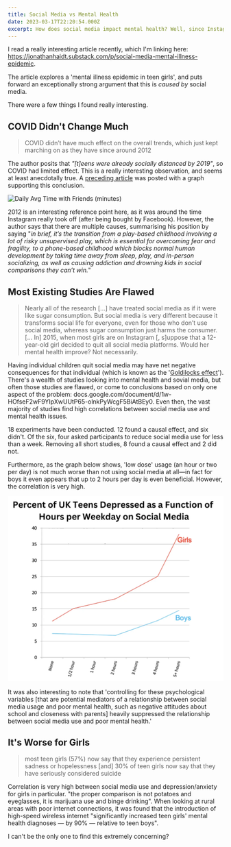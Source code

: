 ```yaml
---
title: Social Media vs Mental Health
date: 2023-03-17T22:20:54.000Z
excerpt: How does social media impact mental health? Well, since Instagram became a big thing, it seems pretty bad, especially for girls.
---
```


I read a really interesting article recently, which I'm linking here: https://jonathanhaidt.substack.com/p/social-media-mental-illness-epidemic.

The article explores a 'mental illness epidemic in teen girls', and puts forward an exceptionally strong argument that this is _caused by_ social media.

There were a few things I found really interesting.

## COVID Didn't Change Much

> COVID didn’t have much effect on the overall trends, which just kept marching on as they have since around 2012

The author posits that _"[t]eens were already socially distanced by 2019"_, so COVID had limited effect. This is a really interesting observation, and seems at least anecdotally true. A [preceding article](https://jonathanhaidt.substack.com/p/the-new-cdc-report) was posted with a graph supporting this conclusion.

![Daily Avg Time with Friends (minutes)](/media/uploads/daily-average-time-with-friends.webp)

2012 is an interesting reference point here, as it was around the time Instagram really took off (after being bought by Facebook). However, the author says that there are multiple causes, summarising his position by saying "_in brief, it’s the transition from a play-based childhood involving a lot of risky unsupervised play, which is essential for overcoming fear and fragility, to a phone-based childhood which blocks normal human development by taking time away from sleep, play, and in-person socializing, as well as causing addiction and drowning kids in social comparisons they can’t win._"

## Most Existing Studies Are Flawed

> Nearly all of the research [...] have treated social media as if it were like sugar consumption. But social media is very different because it transforms social life for everyone, even for those who don’t use social media, whereas sugar consumption just harms the consumer. [... In] 2015, when most girls are on Instagram [, s]uppose that a 12-year-old girl decided to quit all social media platforms. Would her mental health improve? Not necessarily.

Having individual children quit social media may have net negative consequences for that individual (which is known as the '[Goldilocks effect](https://journals.sagepub.com/doi/full/10.1177/0956797616678438)'). There's a wealth of studies looking into mental health and sovial media, but often those studies are flawed, or come to conclusions based on only one aspect of the problem: docs.google.com/document/d/1w-HOfseF2wF9YIpXwUUtP65-olnkPyWcgF5BiAtBEy0. Even then, the vast majority of studies find high correlations between social media use and mental health issues.

18 experiments have been conducted. 12 found a causal effect, and six didn't. Of the six, four asked participants to reduce social media use for less than a week. Removing all short studies, 8 found a causal effect and 2 did not.

Furthermore, as the graph below shows, 'low dose' usage (an hour or two per day) is not much worse than not using social media at all—in fact for boys it even appears that up to 2 hours per day is even beneficial. However, the correlation is very high.

![Percent of UK Teens Depressed as a Function of Hours per Weekday on Social Media](/public/media/uploads/depressionvssocialmedia.webp)

It was also interesting to note that 'controlling for these psychological variables [that are potential mediators of a relationship between social media usage and poor mental health, such as negative attitudes about school and closeness with parents] heavily suppressed the relationship between social media use and poor mental health.'

## It's Worse for Girls

> most teen girls (57%) now say that they experience persistent sadness or hopelessness [and] 30% of teen girls now say that they have seriously considered suicide

Correlation is very high between social media use and depression/anxiety for girls in particular. "the proper comparison is not potatoes and eyeglasses, it is marijuana use and binge drinking". When looking at rural areas with poor internet connections, it was found that the introduction of high-speed wireless internet "significantly increased teen girls' mental health diagnoses — by 90% — relative to teen boys".

I can't be the only one to find this extremely concerning?
